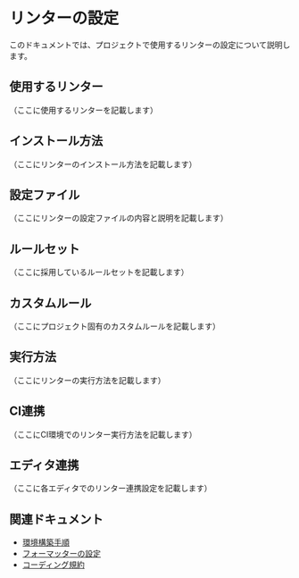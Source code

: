 # リンターの設定

このドキュメントでは、プロジェクトで使用するリンターの設定について説明します。

## 使用するリンター

（ここに使用するリンターを記載します）

## インストール方法

（ここにリンターのインストール方法を記載します）

## 設定ファイル

（ここにリンターの設定ファイルの内容と説明を記載します）

## ルールセット

（ここに採用しているルールセットを記載します）

## カスタムルール

（ここにプロジェクト固有のカスタムルールを記載します）

## 実行方法

（ここにリンターの実行方法を記載します）

## CI連携

（ここにCI環境でのリンター実行方法を記載します）

## エディタ連携

（ここに各エディタでのリンター連携設定を記載します）

## 関連ドキュメント

- [環境構築手順](../setup.md)
- [フォーマッターの設定](./formatter.md)
- [コーディング規約](../../07_coding/naming-conventions.md)
